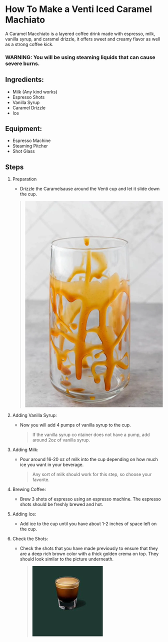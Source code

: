 # How To Make a Venti Iced Caramel Machiato

A Caramel Macchiato is a layered coffee drink made with espresso, milk, vanilla syrup, and caramel drizzle, it offers sweet and creamy flavor as well as a strong coffee kick. 

### WARNING: You will be using steaming liquids that can cause severe burns.

## Ingredients:
- Milk (Any kind works)
- Espresso Shots
- Vanilla Syrup
- Caramel Drizzle
- Ice

## Equipment:
- Espresso Machine
- Steaming Pitcher
- Shot Glass


## Steps

1. Preparation

   - Drizzle the Caramelsause around the Venti cup and let it slide down the cup.

   > ![first](CaramelDrizzle.jpg)


2. Adding Vanilla Syrup:

   - Now you will add 4 pumps of vanilla syrup to the cup.
     
     > If the vanilla syrup co ntainer does not have a pump, add around 2oz of vanilla syrup.
    
3. Adding Milk:

   - Pour around 16-20 oz of milk into the cup depending on how much ice you want in your beverage.
     > Any sort of milk should work for this step, so choose your favorite.

4. Brewing Coffee:

   - Brew 3 shots of espresso using an espresso machine. The espresso shots should be freshly brewed and hot.

5. Adding Ice:

   - Add ice to the cup until you have about 1-2 inches of space left on the cup.

6. Check the Shots:

   - Check the shots that you have made previously to ensure that they are a deep rich brown color with a thick golden crema on top. They should look similar to the picture underneath.
  
      > ![first](Shots.jpg) 
   
